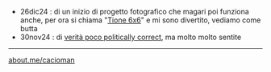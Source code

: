 
- 26dic24 : di un inizio di progetto fotografico che magari poi funziona anche, per ora si chiama "[Tione 6x6](https://cacioman.github.io/tione6x6241216start.html)" e mi sono divertito, vediamo come butta
- 30nov24 : di [verità poco politically correct](https://cacioman.github.io/ingiro241130nonnomongo.html), ma molto molto sentite  

---  
[about.me/cacioman](https://about.me/cacioman) 
